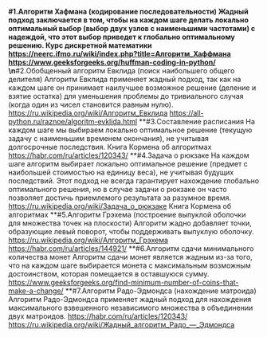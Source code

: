 **#1.Алгоритм Хафмана (кодирование последовательности)
Жадный подход заключается в том, чтобы на каждом шаге делать локально оптимальный выбор (выбор двух узлов с наименьшими частотами) с надеждой, что этот выбор приведет к глобально оптимальному решению.
Курс дискретной математики
https://neerc.ifmo.ru/wiki/index.php?title=Алгоритм_Хаффмана
https://www.geeksforgeeks.org/huffman-coding-in-python/
\n**#2.Обобщенный алгоритм Евклида (поиск наибольшего общего делителя)
Алгоритм Евклида применяет жадный подход, так как на каждом шаге он принимает наилучшее возможное решение (деление и взятие остатка) для уменьшения проблемы до тривиального случая (когда один из чисел становится равным нулю).
https://ru.wikipedia.org/wiki/Алгоритм_Евклида
https://all-python.ru/raznoe/algoritm-evklida.html
**#3.Составление расписания
На каждом шаге мы выбираем локально оптимальное решение (текущую задачу с наименьшим временем окончания), не учитывая долгосрочные последствия.
Книга Кормена об алгоритмах
https://habr.com/ru/articles/120343/
**#4.Задача о рюкзаке
На каждом шаге алгоритм выбирает локально оптимальное решение (предмет с наибольшей стоимостью на единицу веса), не учитывая будущих последствий. Этот подход не всегда гарантирует нахождение глобально оптимального решения, но в случае задачи о рюкзаке он часто позволяет достичь приемлемого результата за разумное время.
https://ru.wikipedia.org/wiki/Задача_о_рюкзаке
Книга Кормена об алгоритмах
**#5.Алгоритм Грэхема (построение выпуклой оболочки для множества точек на плоскости)
Алгоритм жадно добавляет точки, образующие левый поворот, чтобы поддерживать выпуклую оболочку.
https://ru.wikipedia.org/wiki/Алгоритм_Грэхема
https://habr.com/ru/articles/144921/
**#6.Алгоритм сдачи минимального количества монет
Алгоритм сдачи монет является жадным из-за того, что на каждом шаге выбирается монета с максимальным возможным достоинством, которая помещается в оставшуюся сумму.
https://www.geeksforgeeks.org/find-minimum-number-of-coins-that-make-a-change/
**#7.Алгоритм Радо-Эдмондса (нахождение матроида)
Алгоритм Радо-Эдмондса применяет жадный подход для нахождения максимального взвешенного независимого множества в объединении двух матроидов.
https://habr.com/ru/articles/120343/
https://ru.wikipedia.org/wiki/Жадный_алгоритм_Радо_—_Эдмондса
